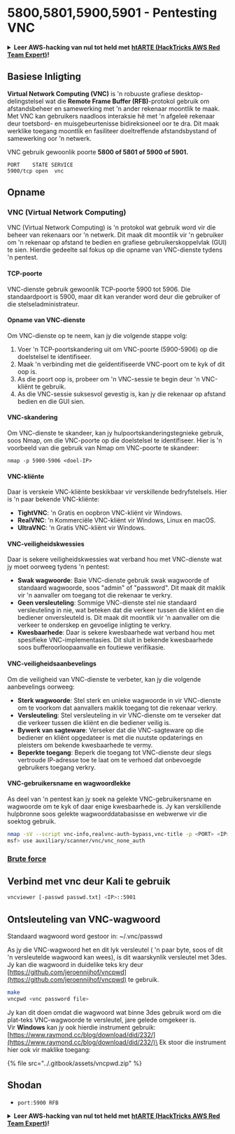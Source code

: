 # 5800,5801,5900,5901 - Pentesting VNC

<details>

<summary><strong>Leer AWS-hacking van nul tot held met</strong> <a href="https://training.hacktricks.xyz/courses/arte"><strong>htARTE (HackTricks AWS Red Team Expert)</strong></a><strong>!</strong></summary>

Ander maniere om HackTricks te ondersteun:

* As jy jou **maatskappy geadverteer wil sien in HackTricks** of **HackTricks in PDF wil aflaai**, kyk na die [**SUBSCRIPTION PLANS**](https://github.com/sponsors/carlospolop)!
* Kry die [**amptelike PEASS & HackTricks swag**](https://peass.creator-spring.com)
* Ontdek [**The PEASS Family**](https://opensea.io/collection/the-peass-family), ons versameling eksklusiewe [**NFTs**](https://opensea.io/collection/the-peass-family)
* **Sluit aan by die** 💬 [**Discord-groep**](https://discord.gg/hRep4RUj7f) of die [**telegram-groep**](https://t.me/peass) of **volg** ons op **Twitter** 🐦 [**@carlospolopm**](https://twitter.com/hacktricks_live)**.**
* **Deel jou hacktruuks deur PR's in te dien by die** [**HackTricks**](https://github.com/carlospolop/hacktricks) en [**HackTricks Cloud**](https://github.com/carlospolop/hacktricks-cloud) github-repos.

</details>

## Basiese Inligting

**Virtual Network Computing (VNC)** is 'n robuuste grafiese desktop-delingstelsel wat die **Remote Frame Buffer (RFB)**-protokol gebruik om afstandsbeheer en samewerking met 'n ander rekenaar moontlik te maak. Met VNC kan gebruikers naadloos interaksie hê met 'n afgeleë rekenaar deur toetsbord- en muisgebeurtenisse bidireksioneel oor te dra. Dit maak werklike toegang moontlik en fasiliteer doeltreffende afstandsbystand of samewerking oor 'n netwerk.

VNC gebruik gewoonlik poorte **5800 of 5801 of 5900 of 5901.**
```
PORT    STATE SERVICE
5900/tcp open  vnc
```
## Opname

### VNC (Virtual Network Computing)

VNC (Virtual Network Computing) is 'n protokol wat gebruik word vir die beheer van rekenaars oor 'n netwerk. Dit maak dit moontlik vir 'n gebruiker om 'n rekenaar op afstand te bedien en grafiese gebruikerskoppelvlak (GUI) te sien. Hierdie gedeelte sal fokus op die opname van VNC-dienste tydens 'n pentest.

#### TCP-poorte

VNC-dienste gebruik gewoonlik TCP-poorte 5900 tot 5906. Die standaardpoort is 5900, maar dit kan verander word deur die gebruiker of die stelseladministrateur.

#### Opname van VNC-dienste

Om VNC-dienste op te neem, kan jy die volgende stappe volg:

1. Voer 'n TCP-poortskandering uit om VNC-poorte (5900-5906) op die doelstelsel te identifiseer.
2. Maak 'n verbinding met die geïdentifiseerde VNC-poort om te kyk of dit oop is.
3. As die poort oop is, probeer om 'n VNC-sessie te begin deur 'n VNC-kliënt te gebruik.
4. As die VNC-sessie suksesvol gevestig is, kan jy die rekenaar op afstand bedien en die GUI sien.

#### VNC-skandering

Om VNC-dienste te skandeer, kan jy hulpoortskanderingstegnieke gebruik, soos Nmap, om die VNC-poorte op die doelstelsel te identifiseer. Hier is 'n voorbeeld van die gebruik van Nmap om VNC-poorte te skandeer:

```plaintext
nmap -p 5900-5906 <doel-IP>
```

#### VNC-kliënte

Daar is verskeie VNC-kliënte beskikbaar vir verskillende bedryfstelsels. Hier is 'n paar bekende VNC-kliënte:

- **TightVNC**: 'n Gratis en oopbron VNC-kliënt vir Windows.
- **RealVNC**: 'n Kommerciële VNC-kliënt vir Windows, Linux en macOS.
- **UltraVNC**: 'n Gratis VNC-kliënt vir Windows.

#### VNC-veiligheidskwessies

Daar is sekere veiligheidskwessies wat verband hou met VNC-dienste wat jy moet oorweeg tydens 'n pentest:

- **Swak wagwoorde**: Baie VNC-dienste gebruik swak wagwoorde of standaard wagwoorde, soos "admin" of "password". Dit maak dit maklik vir 'n aanvaller om toegang tot die rekenaar te verkry.
- **Geen versleuteling**: Sommige VNC-dienste stel nie standaard versleuteling in nie, wat beteken dat die verkeer tussen die kliënt en die bediener onversleuteld is. Dit maak dit moontlik vir 'n aanvaller om die verkeer te onderskep en gevoelige inligting te verkry.
- **Kwesbaarhede**: Daar is sekere kwesbaarhede wat verband hou met spesifieke VNC-implementasies. Dit sluit in bekende kwesbaarhede soos bufferoorloopaanvalle en foutiewe verifikasie.

#### VNC-veiligheidsaanbevelings

Om die veiligheid van VNC-dienste te verbeter, kan jy die volgende aanbevelings oorweeg:

- **Sterk wagwoorde**: Stel sterk en unieke wagwoorde in vir VNC-dienste om te voorkom dat aanvallers maklik toegang tot die rekenaar verkry.
- **Versleuteling**: Stel versleuteling in vir VNC-dienste om te verseker dat die verkeer tussen die kliënt en die bediener veilig is.
- **Bywerk van sagteware**: Verseker dat die VNC-sagteware op die bediener en kliënt opgedateer is met die nuutste opdaterings en pleisters om bekende kwesbaarhede te vermy.
- **Beperkte toegang**: Beperk die toegang tot VNC-dienste deur slegs vertroude IP-adresse toe te laat om te verhoed dat onbevoegde gebruikers toegang verkry.

#### VNC-gebruikersname en wagwoordlekke

As deel van 'n pentest kan jy soek na gelekte VNC-gebruikersname en wagwoorde om te kyk of daar enige kwesbaarhede is. Jy kan verskillende hulpbronne soos gelekte wagwoorddatabasisse en webwerwe vir die soektog gebruik.
```bash
nmap -sV --script vnc-info,realvnc-auth-bypass,vnc-title -p <PORT> <IP>
msf> use auxiliary/scanner/vnc/vnc_none_auth
```
### [**Brute force**](../generic-methodologies-and-resources/brute-force.md#vnc)

## Verbind met vnc deur Kali te gebruik
```bash
vncviewer [-passwd passwd.txt] <IP>::5901
```
## Ontsleuteling van VNC-wagwoord

Standaard wagwoord word gestoor in: \~/.vnc/passwd

As jy die VNC-wagwoord het en dit lyk versleutel ( 'n paar byte, soos of dit 'n versleutelde wagwoord kan wees), is dit waarskynlik versleutel met 3des. Jy kan die wagwoord in duidelike teks kry deur [https://github.com/jeroennijhof/vncpwd](https://github.com/jeroennijhof/vncpwd) te gebruik.
```bash
make
vncpwd <vnc password file>
```
Jy kan dit doen omdat die wagwoord wat binne 3des gebruik word om die plat-teks VNC-wagwoorde te versleutel, jare gelede omgekeer is.\
Vir **Windows** kan jy ook hierdie instrument gebruik: [https://www.raymond.cc/blog/download/did/232/](https://www.raymond.cc/blog/download/did/232/)\
Ek stoor die instrument hier ook vir maklike toegang:

{% file src="../.gitbook/assets/vncpwd.zip" %}

## Shodan

* `port:5900 RFB`

<details>

<summary><strong>Leer AWS-hacking van nul tot held met</strong> <a href="https://training.hacktricks.xyz/courses/arte"><strong>htARTE (HackTricks AWS Red Team Expert)</strong></a><strong>!</strong></summary>

Ander maniere om HackTricks te ondersteun:

* As jy jou **maatskappy geadverteer wil sien in HackTricks** of **HackTricks in PDF wil aflaai**, kyk na die [**SUBSCRIPTION PLANS**](https://github.com/sponsors/carlospolop)!
* Kry die [**amptelike PEASS & HackTricks swag**](https://peass.creator-spring.com)
* Ontdek [**The PEASS Family**](https://opensea.io/collection/the-peass-family), ons versameling eksklusiewe [**NFTs**](https://opensea.io/collection/the-peass-family)
* **Sluit aan by die** 💬 [**Discord-groep**](https://discord.gg/hRep4RUj7f) of die [**telegram-groep**](https://t.me/peass) of **volg** ons op **Twitter** 🐦 [**@carlospolopm**](https://twitter.com/hacktricks_live)**.**
* **Deel jou haktruuks deur PR's in te dien by die** [**HackTricks**](https://github.com/carlospolop/hacktricks) en [**HackTricks Cloud**](https://github.com/carlospolop/hacktricks-cloud) github-opslag.

</details>
